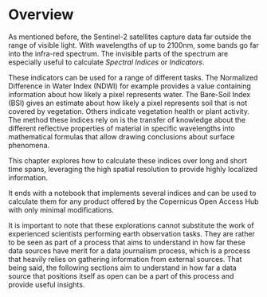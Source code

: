 # Overview

As mentioned before, the Sentinel-2 satellites capture data far outside the range of visible light. With wavelengths of up to 2100nm, some bands go far into the infra-red spectrum.
The invisible parts of the spectrum are especially useful to calculate _Spectral Indices_ or _Indicators_.

These indicators can be used for a range of different tasks. The Normalized Difference in Water Index (NDWI) for example provides a value containing information about how likely a pixel represents water. The Bare-Soil Index (BSI) gives an estimate about how likely a pixel represents soil that is not covered by vegetation. Others indicate vegetation health or plant activity. The method these indices rely on is the transfer of knowledge about the different reflective properties of material in specific wavelengths into mathematical formulas that allow drawing conclusions about surface phenomena.

This chapter explores how to calculate these indices over long and short time spans, leveraging the high spatial resolution to provide highly localized information.

It ends with a notebook that implements several indices and can be used to calculate them for any product offered by the Copernicus Open Access Hub with only minimal modifications.

It is important to note that these explorations cannot substitute the work of experienced scientists performing earth observation tasks.
They are rather to be seen as part of a process that aims to understand in how far these data sources have merit for a data journalism process, which is a process that heavily relies on gathering information from external sources.
That being said, the following sections aim to understand in how far a data source that positions itself as open can be a part of this process and provide useful insights.
